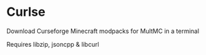 # Curlse
Download Curseforge Minecraft modpacks for MultMC in a terminal

Requires libzip, jsoncpp & libcurl

